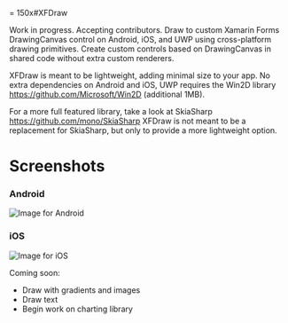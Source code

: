  = 150x#XFDraw

Work in progress. Accepting contributors. Draw to custom Xamarin Forms DrawingCanvas control on Android, iOS, and UWP using cross-platform drawing primitives. Create custom controls based on DrawingCanvas in shared code without extra custom renderers.

XFDraw is meant to be lightweight, adding minimal size to your app. No extra dependencies on Android and iOS, UWP requires the Win2D library https://github.com/Microsoft/Win2D (additional 1MB).

For a more full featured library, take a look at SkiaSharp https://github.com/mono/SkiaSharp XFDraw is not meant to be a replacement for SkiaSharp, but only to provide a more lightweight option.

# Screenshots

### Android

![Image for Android](/Screenshots/Android_Draw.PNG=150x)

### iOS

![Image for iOS](/Screenshots/iOS_Draw.PNG=150x)

Coming soon:
- Draw with gradients and images
- Draw text
- Begin work on charting library
